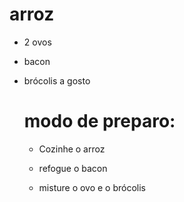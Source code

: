 # arroz

- 2 ovos

- bacon

- brócolis a gosto
  
  # modo de preparo:
  
  - Cozinhe o arroz
  
  - refogue o bacon
  
  - misture o ovo e o brócolis
